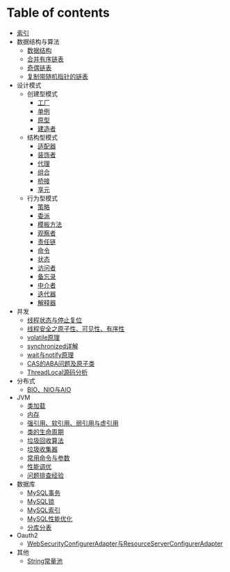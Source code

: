  # Table of contents

* [索引](README.md)
* 数据结构与算法
    * [数据结构](algorithm/dataStructure.md)
    * [合并有序链表](algorithm/mergeSortedList.md)
    * [奇偶链表](algorithm/oddEvenList.md)
    * [复制带随机指针的链表](algorithm/copyList.md)
* 设计模式
  * 创建型模式
  	* [工厂](designpatterns/creational/factory.md)
  	* [单例](designpatterns/creational/singleton.md)
  	* [原型](designpatterns/creational/prototype.md)
  	* [建造者](designpatterns/creational/builder.md)
  * 结构型模式
  	* [适配器](designpatterns/structure/adapter.md)
  	* [装饰者](designpatterns/structure/decorator.md)
  	* [代理](designpatterns/structure/proxy.md)
  	* [组合](designpatterns/structure/composite.md)
  	* [桥接](designpatterns/structure/bridge.md)
  	* [享元](designpatterns/structure/flyweight.md)
  * 行为型模式
  	* [策略](designpatterns/behavioral/strategy.md)
  	* [委派](designpatterns/behavioral/delegate.md)
  	* [模板方法](designpatterns/behavioral/templatemethod.md)
  	* [观察者](designpatterns/behavioral/observer.md)
  	* [责任链](designpatterns/behavioral/responsibilitychain.md)
  	* [命令](designpatterns/behavioral/command.md)
  	* [状态](designpatterns/behavioral/state.md)
  	* [访问者](designpatterns/behavioral/visitor.md)
  	* [备忘录](designpatterns/behavioral/memento.md)
  	* [中介者](designpatterns/behavioral/mediator.md)
  	* [迭代器](designpatterns/behavioral/iterator.md)
  	* [解释器](designpatterns/behavioral/interpreter.md)
* 并发
    * [线程状态与停止复位](concurrency/threadstate.md)
    * [线程安全之原子性、可见性、有序性](concurrency/threadSecurity.md)
    * [volatile原理](concurrency/volatile.md)
    * [synchronized详解](concurrency/synchronized.md)
    * [wait与notify原理](concurrency/wait&notify.md)
    * [CAS的ABA问题及原子类](concurrency/cas&atomic.md)
    * [ThreadLocal源码分析](concurrency/threadLocal.md)
* 分布式
    * [BIO、NIO与AIO](distributed/BIO、NIO、AIO.md)
* JVM
    * [类加载](jvm/classload.md)
    * [内存](jvm/memory.md)
    * [强引用、软引用、弱引用与虚引用](jvm/reference.md)
    * [类的生命周期](jvm/lifecycle.md)
    * [垃圾回收算法](jvm/gcAlgorithm.md)
    * [垃圾收集器](jvm/gcr.md)
    * [常用命令与参数](jvm/command&args.md)
    * [性能调优](jvm/tunning.md)
    * [问题排查经验](jvm/record.md)
* 数据库
    * [MySQL事务](db/mysqltransaction.md)
    * [MySQL锁](db/mysqllock.md)
    * [MySQL索引](db/mysqlindex.md)
    * [MySQL性能优化](db/mysqltunning.md)
    * [分库分表](db/subdb&table.md)
* Oauth2
  * [WebSecurityConfigurerAdapter与ResourceServerConfigurerAdapter](oauth2/websecurityconfigureradapter-yu-resourceserverconfigureradapter.md)
* 其他
  * [String常量池](other/StringConstantPool.md)
